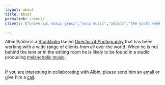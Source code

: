 ```yaml
---
layout: about
title: about
permalink: /about/
clients: ["universal music group","sony music","adidas","the yacht week","avicii","the absolut company","armada music","opa people","unity group france","circle k","bris","summerburst","beckers","fagerhult","nordic surfers","voked","mips","activision"]

---
```


Albin Sjödin is a <a href="https://www.google.se/maps/place/Stockholm/@59.3260668,17.8474651,11z/data=!3m1!4b1!4m5!3m4!1s0x465f763119640bcb:0xa80d27d3679d7766!8m2!3d59.3293235!4d18.0685808" target="_blank">Stockholm</a> based <a href="https://en.wikipedia.org/wiki/Cinematographer" target="_blank">Director of Photography</a> that has been working with a wide range of clients from all over the world. When he is not behind the lens or in the editing room he is likely to be found in a studio producing <a href="https://www.youtube.com/watch?v=L6alk6Iq_DY" target="_blank">melancholic music</a>.


<p><br/>If you are interesting in collaborating with Albin, please send him an <a href="mailto:info@albinsjodin.com">email</a> or give him a <a href="tel://+46727137568">call</a>. </p>
